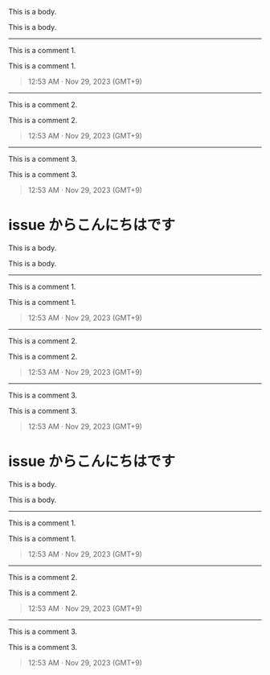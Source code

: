 This is a body.

This is a body.

---

This is a comment 1.

This is a comment 1.

> 12:53 AM · Nov 29, 2023 (GMT+9)

---

This is a comment 2.

This is a comment 2.

> 12:53 AM · Nov 29, 2023 (GMT+9)

---

This is a comment 3.

This is a comment 3.

> 12:53 AM · Nov 29, 2023 (GMT+9)

# issue からこんにちはです
This is a body.

This is a body.

---

This is a comment 1.

This is a comment 1.

> 12:53 AM · Nov 29, 2023 (GMT+9)

---

This is a comment 2.

This is a comment 2.

> 12:53 AM · Nov 29, 2023 (GMT+9)

---

This is a comment 3.

This is a comment 3.

> 12:53 AM · Nov 29, 2023 (GMT+9)

# issue からこんにちはです
This is a body.

This is a body.

---

This is a comment 1.

This is a comment 1.

> 12:53 AM · Nov 29, 2023 (GMT+9)

---

This is a comment 2.

This is a comment 2.

> 12:53 AM · Nov 29, 2023 (GMT+9)

---

This is a comment 3.

This is a comment 3.

> 12:53 AM · Nov 29, 2023 (GMT+9)

